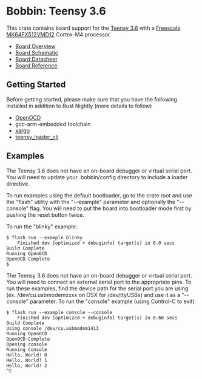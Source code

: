 # Bobbin: Teensy 3.6

This crate contains board support for the [Teensy 3.6](https://www.pjrc.com/store/teensy36.html) with a [Freescale MK64FX512VMD12](http://www.nxp.com/products/microcontrollers-and-processors/arm-processors/kinetis-cortex-m-mcus/k-series-performance-m4/k6x-ethernet:K60_ETHERNET_CRYPTO_MCU) Cortex-M4 processor.

- [Board Overview](https://www.pjrc.com/store/teensy35.html)
- [Board Schematic](https://www.pjrc.com/teensy/schematic.html)
- [Board Datasheet](https://www.pjrc.com/teensy/K66P144M180SF5V2.pdf)
- [Board Reference](https://www.pjrc.com/teensy/K66P144M180SF5RMV2.pdf)

## Getting Started

Before getting started, please make sure that you have the following installed in addition to Rust Nightly (more details to follow)

- [OpenOCD](http://openocd.org)
- gcc-arm-embedded toolchain
- [xargo](https://github.com/japaric/xargo)
- [teensy_loader_cli](https://www.pjrc.com/teensy/loader_cli.html)

## Examples

The Teensy 3.6 does not have an on-board debugger or virtual serial port. You will need to update your .bobbin/config directory to include a loader directive.

To run examples using the default bootloader, go to the crate root and use the "flash" utility with the "--example" parameter and optionally the "--console" flag. You will
need to put the board into bootloader mode first by pushing the reset button twice.

To run the "blinky" example:

```
$ flash run --example blinky
    Finished dev [optimized + debuginfo] target(s) in 0.0 secs
Build Complete
Running OpenOCD
OpenOCD Complete
$
```

The Teensy 3.6 does not have an on-board debugger or virtual serial port. 
You will need to connect an external serial port to the appropriate pins. To run these examples, find the device path for the serial port you are using (ex. /dev/cu.usbmodemxxxx on OSX for /dev/ttyUSBx) and use it as a "--console" parameter. 
To run the "console" example (using Control-C to exit):

```
$ flash run --example console --console
    Finished dev [optimized + debuginfo] target(s) in 0.60 secs
Build Complete
Using console /dev/cu.usbmodem1413
Running OpenOCD
OpenOCD Complete
Opening console
Running Console
Hello, World! 0
Hello, World! 1
Hello, World! 2
^C
```